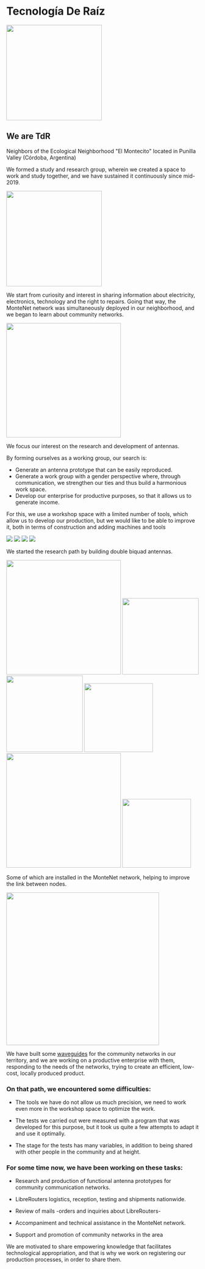 <!--
SPDX-FileCopyrightText: 2023 Tecnología de Raíz <tecnologiaderaiz@disroot.org>

SPDX-License-Identifier: CC-BY-NC-4.0
-->

# Tecnología De Raíz

<img src="https://i.imgur.com/GyKBlpb.jpg" height="250">

## We are TdR

Neighbors of the Ecological Neighborhood "El Montecito" located in Punilla Valley (Córdoba, Argentina)

We formed a study and research group, wherein we created a space to work and study together, and we have sustained it continuously since mid-2019.

<img src="https://i.imgur.com/lLrzTjU.jpg" height="250">


We start from curiosity and interest in sharing information about electricity, electronics, technology and the right to repairs. 
Going that way, the MonteNet network was simultaneously deployed in our neighborhood, and we began to learn about community networks.

<img src="https://i.imgur.com/kKUC4GT.jpg" height="300">


We focus our interest on the research and development of antennas.

By forming ourselves as a working group, our search is:

* Generate an antenna prototype that can be easily reproduced.
* Generate a work group with a gender perspective where, through communication, we strengthen our ties and thus build a harmonious work space.
* Develop our enterprise for productive purposes, so that it allows us to generate income.

For this, we use a workshop space with a limited number of tools, which allow us to develop our production, but we would like to be able to improve it, both in terms of construction and adding machines and tools

![](https://i.imgur.com/ljebrYh.jpg)
![](https://i.imgur.com/EsKhwjh.jpg)
![](https://i.imgur.com/iYsBOGX.jpg)
![](https://i.imgur.com/3yWspAI.jpg)

We started the research path by building double biquad antennas.

<img src="https://i.imgur.com/vWV7acY.jpg" height="300">
<img src="https://i.imgur.com/lvkdowg.jpg" height="200"> 
<img src="https://i.imgur.com/NS17Tfq.jpg" height="200"> 
<img src="https://i.imgur.com/xDR5DUN.jpg" height="180"> 
<img src="https://i.imgur.com/pLAnDUg.jpg" height="300"> 
<img src="https://i.imgur.com/13lidiH.jpg" height="180"> 

Some of which are installed in the MonteNet network, helping to improve the link between nodes.

<img src="https://i.imgur.com/ADAAuaG.jpg" height="400"> 


We have built some [waveguides](https://tdr.libre.org.ar/paso-a-paso-sectorial/) for the community networks in our territory, and we are working on a productive enterprise with them, responding to the needs of the networks, trying to create an efficient, low-cost, locally produced product.


### On that path, we encountered some difficulties:

* The tools we have do not allow us much precision, we need to work even more in the workshop space to optimize the work.

* The tests we carried out were measured with a program that was developed for this purpose, but it took us quite a few attempts to adapt it and use it optimally.
 
* The stage for the tests has many variables, in addition to being shared with other people in the community and at height.


### For some time now, we have been working on these tasks:

* Research and production of functional antenna prototypes for community communication networks.

* LibreRouters logistics, reception, testing and shipments nationwide.

*  Review of mails -orders and inquiries about LibreRouters-

* Accompaniment and technical assistance in the MonteNet network.

* Support and promotion of community networks in the area


We are motivated to share empowering knowledge that facilitates technological appropriation, and that is why we work on registering our production processes, in order to share them.
